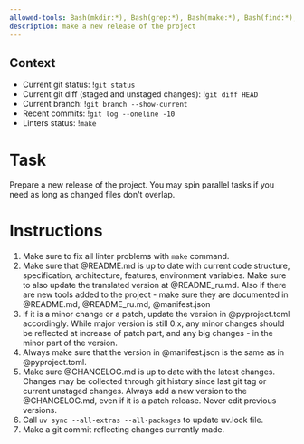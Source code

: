 ```yaml
---
allowed-tools: Bash(mkdir:*), Bash(grep:*), Bash(make:*), Bash(find:*), Bash(sed:*), Bash(git add:*), Bash(git commit:*), Bash(git tag:*), Bash(git describe:*), Bash(git branch:*), Bash(git log:*), Bash(git status:*), Bash(git diff:*)
description: make a new release of the project
---
```


## Context

- Current git status: !`git status`
- Current git diff (staged and unstaged changes): !`git diff HEAD`
- Current branch: !`git branch --show-current`
- Recent commits: !`git log --oneline -10`
- Linters status: !`make`

# Task
Prepare a new release of the project. You may spin parallel tasks if you need as long as changed files don't overlap.

# Instructions
1. Make sure to fix all linter problems with `make` command.
2. Make sure that @README.md is up to date with current code structure, specification, architecture, features, environment variables. Make sure to also update the translated version at @README_ru.md. Also if there are new tools added to the project - make sure they are documented in @README.md, @README_ru.md, @manifest.json
3. If it is a minor change or a patch, update the version in @pyproject.toml accordingly. While major version is still 0.x, any minor changes should be reflected at increase of patch part, and any big changes - in the minor part of the version.
4. Always make sure that the version in @manifest.json is the same as in @pyproject.toml.
5. Make sure @CHANGELOG.md is up to date with the latest changes. Changes may be collected through git history since last git tag or current unstaged changes. Always add a new version to the @CHANGELOG.md, even if it is a patch release. Never edit previous versions.
6. Call `uv sync --all-extras --all-packages` to update uv.lock file.
7. Make a git commit reflecting changes currently made.
